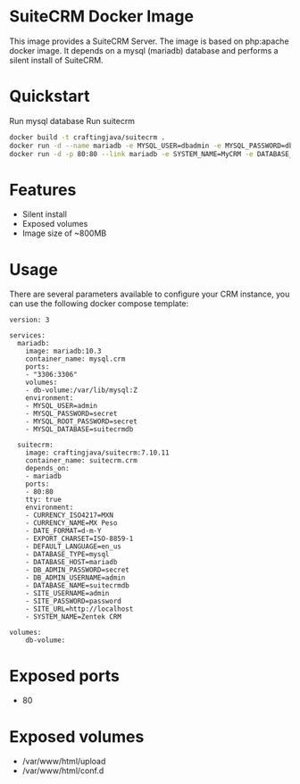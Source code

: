 # SuiteCRM Docker Image

This image provides a SuiteCRM Server. The image is based on php:apache docker image. It depends on a mysql (mariadb) database and performs a silent install of SuiteCRM.

# Quickstart
Run mysql database
Run suitecrm
```bash
docker build -t craftingjava/suitecrm .
docker run -d --name mariadb -e MYSQL_USER=dbadmin -e MYSQL_PASSWORD=dbpasswd -e MYSQL_ALLOW_EMPTY_PASSWORD=false -e MYSQL_DATABASE=suitecrm mariadb:10.3
docker run -d -p 80:80 --link mariadb -e SYSTEM_NAME=MyCRM -e DATABASE_TYPE=mysql -e DATABASE_HOST=mariadb -e DATABASE_NAME=suitecrm -e DB_ADMIN_USERNAME=dbadmin -e DB_ADMIN_PASSWORD=dbpasswd -e SITE_USERNAME=admin -e SITE_PASSWORD=password craftingjava/suitecrm
```

# Features
 - Silent install
 - Exposed volumes
 - Image size of ~800MB

# Usage
There are several parameters available to configure your CRM instance, you can use the following docker compose template:
```
version: 3

services:
  mariadb:
    image: mariadb:10.3
    container_name: mysql.crm
    ports:
    - "3306:3306"
    volumes:
    - db-volume:/var/lib/mysql:Z
    environment:
    - MYSQL_USER=admin
    - MYSQL_PASSWORD=secret
    - MYSQL_ROOT_PASSWORD=secret
    - MYSQL_DATABASE=suitecrmdb

  suitecrm:
    image: craftingjava/suitecrm:7.10.11
    container_name: suitecrm.crm
    depends_on:
    - mariadb
    ports:
    - 80:80
    tty: true
    environment:
    - CURRENCY_ISO4217=MXN
    - CURRENCY_NAME=MX Peso
    - DATE_FORMAT=d-m-Y
    - EXPORT_CHARSET=ISO-8859-1
    - DEFAULT_LANGUAGE=en_us
    - DATABASE_TYPE=mysql
    - DATABASE_HOST=mariadb
    - DB_ADMIN_PASSWORD=secret
    - DB_ADMIN_USERNAME=admin
    - DATABASE_NAME=suitecrmdb
    - SITE_USERNAME=admin
    - SITE_PASSWORD=password
    - SITE_URL=http://localhost
    - SYSTEM_NAME=Zentek CRM

volumes:
    db-volume:
```

# Exposed ports
 * 80

# Exposed volumes
 * /var/www/html/upload
 * /var/www/html/conf.d

